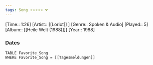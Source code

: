 ```yaml
---
tags: Song ⭐⭐⭐⭐⭐ 💔
---
```

[Time:: 1:26]
[Artist:: [[Loriot]] ]
[Genre:: Spoken & Audio]
[Played:: 5]
[Album:: [[Heile Welt (1988)]]]
[Year:: 1988]
### Dates
````dataview
TABLE Favorite_Song
WHERE Favorite_Song = [[Tagesmeldungen]]
````